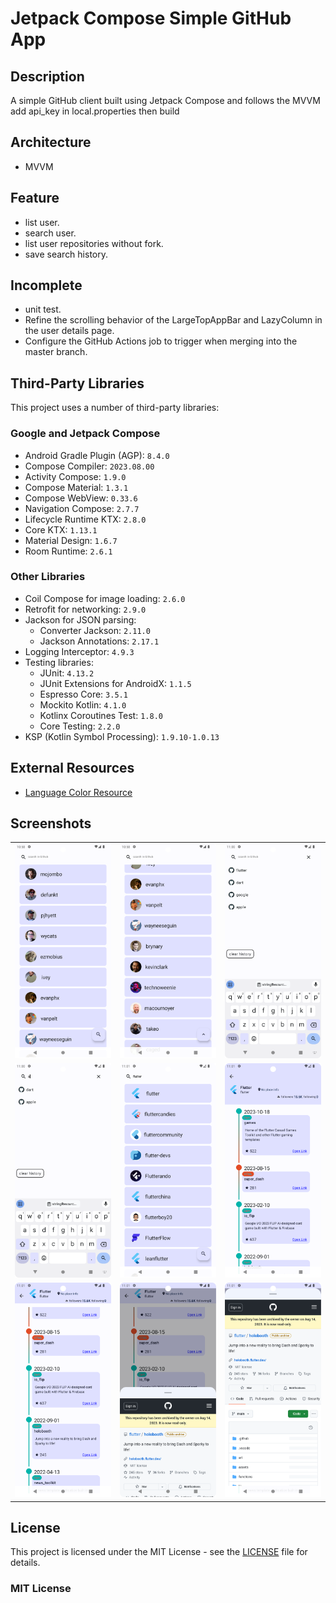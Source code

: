 # Jetpack Compose Simple GitHub App

## Description

A simple GitHub client built using Jetpack Compose and follows the MVVM
add api_key in local.properties then build

## Architecture

- MVVM

## Feature

- list user.
- search user.
- list user repositories without fork.
- save search history.

## Incomplete

- unit test.
- Refine the scrolling behavior of the LargeTopAppBar and LazyColumn in the user details page.
- Configure the GitHub Actions job to trigger when merging into the master branch.

## Third-Party Libraries

This project uses a number of third-party libraries:

### Google and Jetpack Compose

- Android Gradle Plugin (AGP): `8.4.0`
- Compose Compiler: `2023.08.00`
- Activity Compose: `1.9.0`
- Compose Material: `1.3.1`
- Compose WebView: `0.33.6`
- Navigation Compose: `2.7.7`
- Lifecycle Runtime KTX: `2.8.0`
- Core KTX: `1.13.1`
- Material Design: `1.6.7`
- Room Runtime: `2.6.1`

### Other Libraries

- Coil Compose for image loading: `2.6.0`
- Retrofit for networking: `2.9.0`
- Jackson for JSON parsing:
    - Converter Jackson: `2.11.0`
    - Jackson Annotations: `2.17.1`
- Logging Interceptor: `4.9.3`
- Testing libraries:
    - JUnit: `4.13.2`
    - JUnit Extensions for AndroidX: `1.1.5`
    - Espresso Core: `3.5.1`
    - Mockito Kotlin: `4.1.0`
    - Kotlinx Coroutines Test: `1.8.0`
    - Core Testing: `2.2.0`
- KSP (Kotlin Symbol Processing): `1.9.10-1.0.13`

## External Resources

- [Language Color Resource](https://github.com/github-linguist/linguist/blob/master/lib/linguist/languages.yml)

## Screenshots

|                               |                               |                               |
|:-----------------------------:|:-----------------------------:|:-----------------------------:|
| ![Image 1](simpleImage/1.png) | ![Image 2](simpleImage/2.png) | ![Image 3](simpleImage/3.png) |
| ![Image 4](simpleImage/4.png) | ![Image 5](simpleImage/5.png) | ![Image 6](simpleImage/6.png) |
| ![Image 7](simpleImage/7.png) | ![Image 8](simpleImage/8.png) | ![Image 9](simpleImage/9.png) |

## License

This project is licensed under the MIT License - see the [LICENSE](LICENSE) file for details.

### MIT License


